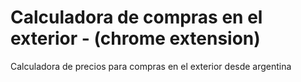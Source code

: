 Calculadora de compras en el exterior - (chrome extension)
=============================================

Calculadora de precios para compras en el exterior desde argentina
